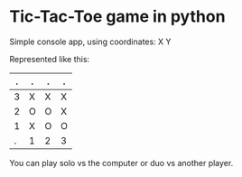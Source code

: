 # Tic-Tac-Toe game in python

Simple console app, using coordinates: X Y

Represented like this: 

 .   | .    | .    | . 
---- | ---- | ---- | ---- 
  3 | X | X | X  
  2 | O | O | X 
  1 | X | O | O 
  . | 1 | 2 | 3
   
You can play solo vs the computer or duo vs another player.
